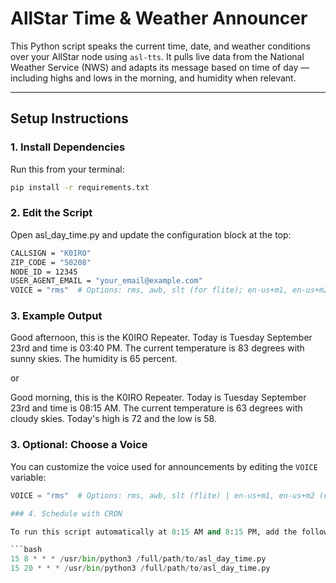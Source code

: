 # AllStar Time & Weather Announcer

This Python script speaks the current time, date, and weather conditions over your AllStar node using `asl-tts`. It pulls live data from the National Weather Service (NWS) and adapts its message based on time of day — including highs and lows in the morning, and humidity when relevant.

---

## Setup Instructions

### 1. Install Dependencies

Run this from your terminal:

```bash
pip install -r requirements.txt

```
### 2. Edit the Script

Open asl_day_time.py and update the configuration block at the top:

```bash
CALLSIGN = "K0IRO"
ZIP_CODE = "50208"
NODE_ID = 12345
USER_AGENT_EMAIL = "your_email@example.com"
VOICE = "rms"  # Options: rms, awb, slt (for flite); en-us+m1, en-us+m2 (for espeak)
```

### 3. Example Output

Good afternoon, this is the K0IRO Repeater. Today is Tuesday September 23rd and time is 03:40 PM. The current temperature is 83 degrees with sunny skies. The humidity is 65 percent.

or

Good morning, this is the K0IRO Repeater. Today is Tuesday September 23rd and time is 08:15 AM. The current temperature is 63 degrees with cloudy skies. Today's high is 72 and the low is 58.

### 3. Optional: Choose a Voice

You can customize the voice used for announcements by editing the `VOICE` variable:

```python
VOICE = "rms"  # Options: rms, awb, slt (flite) | en-us+m1, en-us+m2 (espeak)

### 4. Schedule with CRON

To run this script automatically at 8:15 AM and 8:15 PM, add the following lines to your crontab:

```bash
15 8 * * * /usr/bin/python3 /full/path/to/asl_day_time.py
15 20 * * * /usr/bin/python3 /full/path/to/asl_day_time.py
```
